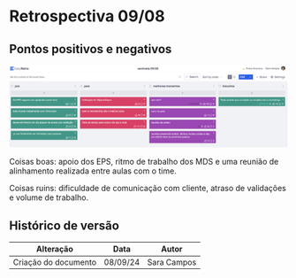 # Retrospectiva 09/08

## Pontos positivos e negativos

![retro0908](../../../assets/retro0908.png)

Coisas boas: apoio dos EPS, ritmo de trabalho dos MDS e uma reunião de alinhamento realizada entre aulas com o time.

Coisas ruins: dificuldade de comunicação com cliente, atraso de validações e volume de trabalho.

## Histórico de versão

| Alteração            | Data     | Autor       |
| -------------------- | -------- | ----------- |
| Criação do documento | 08/09/24 | Sara Campos |

